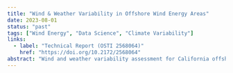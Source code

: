 ```yaml
---
title: "Wind & Weather Variability in Offshore Wind Energy Areas"
date: 2023-08-01
status: "past"
tags: ["Wind Energy", "Data Science", "Climate Variability"]
links:
  - label: "Technical Report (OSTI 2568064)"
    href: "https://doi.org/10.2172/2568064"
abstract: "Wind and weather variability assessment for California offshore wind energy areas to support siting and planning."
---
```

